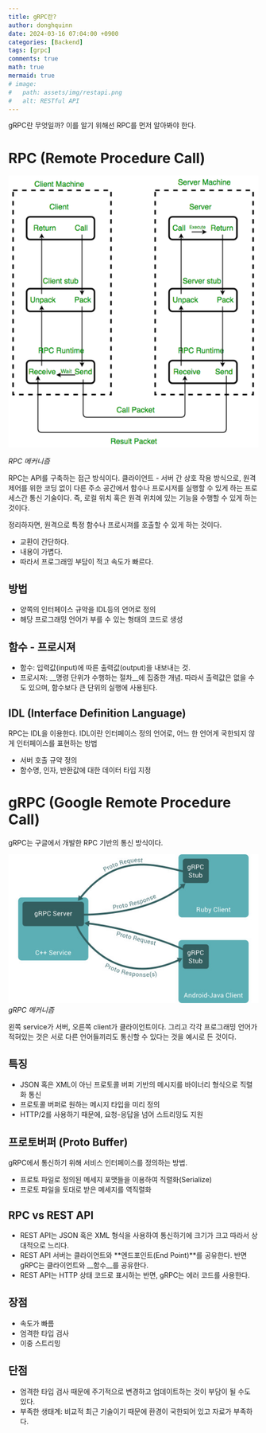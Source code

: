 ```yaml
---
title: gRPC란?
author: donghquinn
date: 2024-03-16 07:04:00 +0900
categories: [Backend]
tags: [grpc]
comments: true
math: true
mermaid: true
# image:
#   path: assets/img/restapi.png
#   alt: RESTful API
---
```



gRPC란 무엇일까? 이를 알기 위해선 RPC를 먼저 알아봐야 한다.

# RPC (Remote Procedure Call)
![Desktop View](assets/img/backend/rpc/rpc.png)

_RPC 메커니즘_

RPC는 API를 구축하는 접근 방식이다.
클라이언트 - 서버 간 상호 작용 방식으로, 원격 제어를 위한 코딩 없이 다른 주소 공간에서 함수나 프로시저를 실행할 수 있게 하는 프로세스간 통신 기술이다. 즉, 로컬 위치 혹은 원격 위치에 있는 기능을 수행할 수 있게 하는 것이다.

정리하자면, 원격으로 특정 함수나 프로시져를 호출할 수 있게 하는 것이다.

- 교환이 간단하다.
- 내용이 가볍다.
- 따라서 프로그래밍 부담이 적고 속도가 빠르다.

## 방법

- 양쪽의 인터페이스 규약을 IDL등의 언어로 정의
- 해당 프로그래밍 언어가 부를 수 있는 형태의 코드로 생성

## 함수 - 프로시져

- 함수: 입력값(input)에 따른 출력값(output)을 내보내는 것.
- 프로시져: __명령 단위가 수행하는 절차__에 집중한 개념. 따라서 출력값은 없을 수도 있으며, 함수보다 큰 단위의 실행에 사용된다.

## IDL (Interface Definition Language)

RPC는 IDL을 이용한다. IDL이란 인터페이스 정의 언어로, 어느 한 언어게 국한되지 않게 인터페이스를 표현하는 방법

- 서버 호출 규약 정의
- 함수명, 인자, 반환값에 대한 데이터 타입 지정

# gRPC (Google Remote Procedure Call)

gRPC는 구글에서 개발한 RPC 기반의 통신 방식이다.

![Desktop View](assets/img/backend/rpc/grpc.jpeg)
_gRPC 메커니즘_

왼쪽 service가 서버, 오른쪽 client가 클라이언트이다. 그리고 각각 프로그래밍 언어가 적혀있는 것은 서로 다른 언어들끼리도 통신할 수 있다는 것을 예시로 든 것이다.

## 특징

- JSON 혹은 XML이 아닌 프로토콜 버퍼 기반의 메시지를 바이너리 형식으로 직렬화 통신
- 프로토콜 버퍼로 원하는 메시지 타입을 미리 정의
- HTTP/2를 사용하기 때문에, 요청-응답을 넘어 스트리밍도 지원

## 프로토버퍼 (Proto Buffer)

gRPC에서 통신하기 위해 서비스 인터페이스를 정의하는 방법.

- 프로토 파일로 정의된 메세지 포맷들을 이용하여 직렬화(Serialize)
- 프로토 파일을 토대로 받은 메세지를 역직렬화

## RPC vs REST API

- REST API는 JSON 혹은 XML 형식을 사용하여 통신하기에 크기가 크고 따라서 상대적으로 느리다.
- REST API 서버는 클라이언트와 **엔드포인트(End Point)**를 공유한다. 반면 gRPC는 클라이언트와 __함수__를 공유한다.
- REST API는 HTTP 상태 코드로 표시하는 반면, gRPC는 에러 코드를 사용한다.

## 장점

- 속도가 빠름
- 엄격한 타입 검사
- 이중 스트리밍

## 단점

- 엄격한 타입 검사 때문에 주기적으로 변경하고 업데이트하는 것이 부담이 될 수도 있다.
- 부족한 생태계: 비교적 최근 기술이기 때문에 환경이 국한되어 있고 자료가 부족하다.
